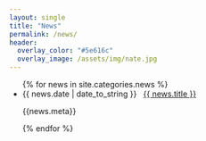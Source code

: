 ```yaml
---
layout: single
title: "News"
permalink: /news/
header:
  overlay_color: "#5e616c"
  overlay_image: /assets/img/nate.jpg
---
```

<ul>
  {% for news in site.categories.news %}
    <li>
      <span>{{ news.date | date_to_string }}</span> &nbsp; <a href="{{ news.url }}">{{ news.title }}</a>
      <p>{{news.meta}}</p>
    </li>
  {% endfor %}
</ul>

